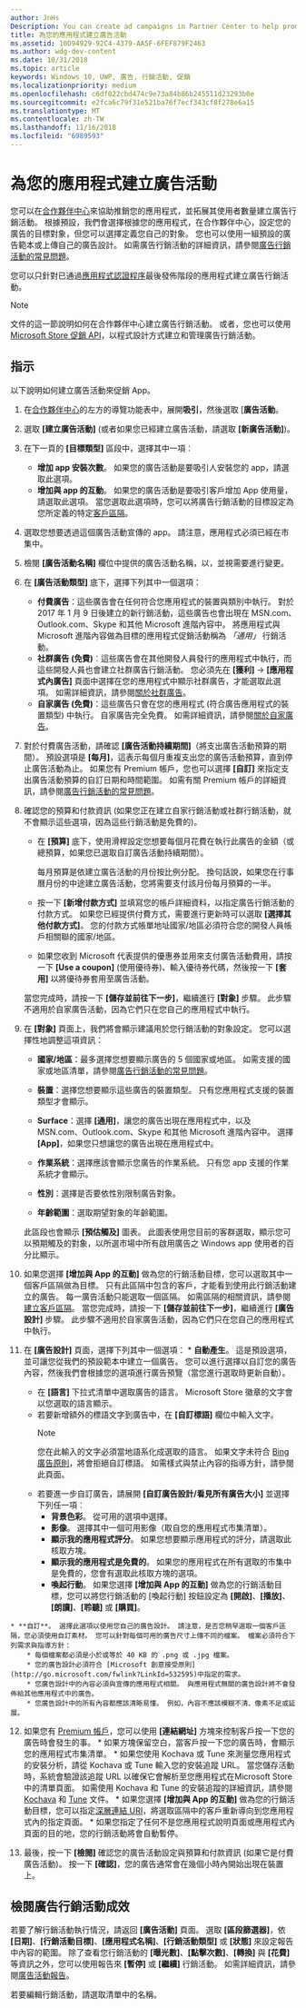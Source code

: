 ```yaml
---
author: JnHs
Description: You can create ad campaigns in Partner Center to help promote your app and grow your app's user base.
title: 為您的應用程式建立廣告活動
ms.assetid: 10D94929-92C4-4379-AA5F-6FEF879F2463
ms.author: wdg-dev-content
ms.date: 10/31/2018
ms.topic: article
keywords: Windows 10, UWP, 廣告, 行銷活動, 促銷
ms.localizationpriority: medium
ms.openlocfilehash: c6df022cbd474c9e73a84b86b245511d23293b0e
ms.sourcegitcommit: e2fca6c79f31e521ba76f7ecf343cf8f278e6a15
ms.translationtype: MT
ms.contentlocale: zh-TW
ms.lasthandoff: 11/16/2018
ms.locfileid: "6989593"
---
```

# <a name="create-an-ad-campaign-for-your-app"></a>為您的應用程式建立廣告活動

您可以在[合作夥伴中心](https://partner.microsoft.com/dashboard)來協助推銷您的應用程式，並拓展其使用者數量建立廣告行銷活動。 根據預設，我們會選擇根據您的應用程式，在合作夥伴中心，設定您的廣告的目標對象，但您可以選擇定義您自己的對象。 您也可以使用一組預設的廣告範本或上傳自己的廣告設計。 如需廣告行銷活動的詳細資訊，請參閱[廣告行銷活動的常見問題](common-questions.md)。

您可以只針對已通過[應用程式認證程序](the-app-certification-process.md)最後發佈階段的應用程式建立廣告行銷活動。

> [!NOTE]
> 文件的這一節說明如何在合作夥伴中心建立廣告行銷活動。 或者，您也可以使用 [Microsoft Store 促銷 API](../monetize/run-ad-campaigns-using-windows-store-services.md)，以程式設計方式建立和管理廣告行銷活動。

## <a name="instructions"></a>指示

以下說明如何建立廣告活動來促銷 App。

1.  在[合作夥伴中心](https://partner.microsoft.com/dashboard)的左方的導覽功能表中，展開**吸引**，然後選取 [**廣告活動**。
2.  選取 **\[建立廣告活動\]** (或者如果您已經建立廣告活動，請選取 **\[新廣告活動\]**)。
3.  在下一頁的 **\[目標類型\]** 區段中，選擇其中一項︰
    * **增加 app 安裝次數**。 如果您的廣告活動是要吸引人安裝您的 app，請選取此選項。
    * **增加與 app 的互動**。 如果您的廣告活動是要吸引客戶增加 App 使用量，請選取此選項。 當您選取此選項時，您可以將廣告行銷活動的目標設定為您所定義的特定[客戶區隔](create-customer-segments.md)。

4.  選取您想要透過這個廣告活動宣傳的 app。 請注意，應用程式必須已經在市集中。
5.  檢閱 **\[廣告活動名稱\]** 欄位中提供的廣告活動名稱，以，並視需要進行變更。
6.  在 **\[廣告活動類型\]** 底下，選擇下列其中一個選項：
    * **付費廣告**：這些廣告會在任何符合您應用程式的裝置與類別中執行。 對於 2017 年 1 月 9 日後建立的新行銷活動，這些廣告也會出現在 MSN.com、Outlook.com、Skype 和其他 Microsoft 進階內容中。 將應用程式與 Microsoft 進階內容做為目標的應用程式促銷活動稱為 *「通用」* 行銷活動。
    * **社群廣告 (免費)**︰這些廣告會在其他開發人員發行的應用程式中執行，而這些開發人員也會建立社群廣告行銷活動。 您必須先在 **\[獲利\]** -> **\[應用程式內廣告\]** 頁面中選擇在您的應用程式中顯示社群廣告，才能選取此選項。 如需詳細資訊，請參閱[關於社群廣告](about-community-ads.md)。
    * **自家廣告 (免費)**：這些廣告只會在您的應用程式 (符合廣告應用程式的裝置類型) 中執行。 自家廣告完全免費。 如需詳細資訊，請參閱[關於自家廣告](about-house-ads.md)。

7.  對於付費廣告活動，請確認 **\[廣告活動持續期間\]**（將支出廣告活動預算的期間）。 預設選項是 **\[每月\]**，這表示每個月重複支出您的廣告活動預算，直到停止廣告活動為止。 如果您有 Premium 帳戶，您也可以選擇 **\[自訂\]** 來指定支出廣告活動預算的自訂日期和時間範圍。 如需有關 Premium 帳戶的詳細資訊，請參閱[廣告行銷活動的常見問題](common-questions.md#how-can-i-increase-the-maximum-monthly-budget-amount-allowed-for-my-ad-campaign)。

8.  確認您的預算和付款資訊  (如果您正在建立自家行銷活動或社群行銷活動，就不會顯示這些選項，因為這些行銷活動是免費的)。
    * 在 **\[預算\]** 底下，使用滑桿設定您想要每個月花費在執行此廣告的金額（或總預算，如果您已選取自訂廣告活動持續期間）。

        每月預算是依建立廣告活動的月份按比例分配。 換句話說，如果您在行事曆月份的中途建立廣告活動，您將需要支付該月份每月預算的一半。

    * 按一下 **\[新增付款方式\]** 並填寫您的帳戶詳細資料，以指定廣告行銷活動的付款方式。 如果您已經提供付費方式，需要進行更新時可以選取 **\[選擇其他付款方式\]**。 您的付款方式帳單地址國家/地區必須符合您的開發人員帳戶相關聯的國家/地區。

    * 如果您收到 Microsoft 代表提供的優惠券並用來支付廣告活動費用，請按一下 **[Use a coupon]** (使用優待券)、輸入優待券代碼，然後按一下 **[套用]** 以將優待券套用至廣告活動。

    當您完成時，請按一下 **\[儲存並前往下一步\]**，繼續進行 **\[對象\]** 步驟。 此步驟不適用於自家廣告活動，因為它們只在您自己的應用程式中執行。

9.  在 **\[對象\]** 頁面上，我們將會顯示建議用於您行銷活動的對象設定。 您可以選擇性地調整這項資訊：
    * **國家/地區**：最多選擇您想要顯示廣告的 5 個國家或地區。 如需支援的國家或地區清單，請參閱[廣告行銷活動的常見問題](common-questions.md#where-will-my-ad-appear)。

    * **裝置**：選擇您想要顯示這些廣告的裝置類型。 只有您應用程式支援的裝置類型才會顯示。

    * **Surface**：選擇 **\[通用\]**，讓您的廣告出現在應用程式中，以及 MSN.com、Outlook.com、Skype 和其他 Microsoft 進階內容中。 選擇 **\[App\]**，如果您只想讓您的廣告出現在應用程式中。

    * **作業系統**：選擇應該會顯示您廣告的作業系統。 只有您 app 支援的作業系統才會顯示。

    * **性別**：選擇是否要依性別限制廣告對象。

    * **年齡範圍**：選取期望對象的年齡範圍。

    此區段也會顯示 **\[預估觸及\]** 圖表。 此圖表使用您目前的客群選取，顯示您可以預期觸及的對象，以所選市場中所有啟用廣告之 Windows app 使用者的百分比顯示。

10.  如果您選擇 **\[增加與 App 的互動\]** 做為您的行銷活動目標，您可以選取其中一個客戶區隔做為目標。 只有此區隔中包含的客戶，才能看到使用此行銷活動建立的廣告。 每一廣告活動只能選取一個區隔。 如需區隔的相關資訊，請參閱[建立客戶區隔](create-customer-segments.md)。 當您完成時，請按一下 **\[儲存並前往下一步\]**，繼續進行 **\[廣告設計\]** 步驟。 此步驟不適用於自家廣告活動，因為它們只在您自己的應用程式中執行。

11.  在 **\[廣告設計\]** 頁面，選擇下列其中一個選項：
    * **自動產生**。 這是預設選項，並可讓您從我們的預設範本中建立一個廣告。 您可以進行選擇以自訂您的廣告內容，然後我們會根據您的選項進行廣告預覽（當您進行選取時更新自動）。
        * 在 **\[語言\]** 下拉式清單中選取廣告的語言。 Microsoft Store 徽章的文字會以您選取的語言顯示。
        * 若要新增額外的標語文字到廣告中，在 **\[自訂標語\]** 欄位中輸入文字。
            > [!NOTE]
            > 您在此輸入的文字必須當地語系化成選取的語言。 如果文字未符合 [Bing 廣告原則](http://go.microsoft.com/fwlink?LinkId=398341)，將會拒絕自訂標語。 如需樣式與禁止內容的指導方針，請參閱此頁面。
        * 若要進一步自訂廣告，請展開 **\[自訂廣告設計/看見所有廣告大小\]** 並選擇下列任一項︰
            * **背景色彩**。 從可用的選項中選擇。
            * **影像**。 選擇其中一個可用影像（取自您的應用程式市集清單）。
            * **顯示我的應用程式評分**。 如果您想要顯示應用程式的評分，請選取此核取方塊。
            * **顯示我的應用程式是免費的**。 如果您的應用程式在所有選取的市集中是免費的，您會有選取此核取方塊的選項。
            * **喚起行動**。 如果您選擇 **\[增加與 App 的互動\]** 做為您的行銷活動目標，您可以將您行銷活動的 [喚起行動] 按鈕設定為 **\[開啟\]**、**\[播放\]**、**\[朗讀\]**、**\[聆聽\]** 或 **\[購買\]**。  

    * **自訂**。 選擇此選項以使用您自己的廣告設計。 請注意，是否您稍早選取一個客戶區隔，您必須使用自訂素材。 您可以針對每個可用的廣告尺寸上傳不同的檔案。 檔案必須符合下列需求與指導方針：
        * 每個檔案都必須是小於或等於 40 KB 的 .png 或 .jpg 檔案。
        * 您的廣告設計必須符合 [Microsoft 創意接受原則](http://go.microsoft.com/fwlink?LinkId=532595)中指定的需求。
        * 您廣告設計中的內容必須與宣傳的應用程式相關。 與應用程式無關的廣告設計將不會發佈給其他應用程式中的廣告。
        * 您廣告設計中的所有內容都應該清晰易懂。 例如，內容不應該模糊不清、像素不足或延展。

12.  如果您有 [Premium 帳戶](common-questions.md#how-can-i-increase-the-maximum-monthly-budget-amount-allowed-for-my-ad-campaign)，您可以使用 **\[連結網址\]** 方塊來控制客戶按一下您的廣告時會發生的事。
    * 如果方塊保留空白，當客戶按一下您的廣告時，會顯示您的應用程式市集清單。
    * 如果您使用 Kochava 或 Tune 來測量您應用程式的安裝分析，請從 Kochava 或 Tune 輸入您的安裝追蹤 URL。 當您儲存活動時，系統會驗證該追蹤 URL 以確保它會解析至您應用程式在Microsoft Store 中的清單頁面。 如需使用 Kochava 和 Tune 的安裝追蹤的詳細資訊，請參閱 [Kochava](http://support.kochava.com/) 和 [Tune](https://help.tune.com/) 文件。
    * 如果您選擇 **\[增加與 App 的互動\]** 做為您的行銷活動目標，您可以指定[深層連結 URI](../launch-resume/handle-uri-activation.md)，將選取區隔中的客戶重新導向到您應用程式內的指定頁面。
    * 如果您指定了任何不是您應用程式說明頁面或應用程式內頁面的目的地，您的行銷活動將會自動暫停。

13.  最後，按一下 **\[檢閱\]** 確認您的廣告活動設定與預算和付款資訊 (如果它是付費廣告活動)。 按一下 **\[確認\]**，您的廣告通常會在幾個小時內開始出現在裝置上。

## <a name="review-ad-campaign-performance"></a>檢閱廣告行銷活動成效

若要了解行銷活動執行情況，請返回 **\[廣告活動\]** 頁面。 選取 **\[區段篩選器\]**，依 **\[日期\]**、**\[行銷活動目標\]**、**\[應用程式名稱\]**、**\[行銷活動類型\]** 或 **\[狀態\]** 來設定報告中內容的範圍。 除了查看您行銷活動的 **\[曝光數\]**、**\[點擊次數\]**、**\[轉換\]** 與 **\[花費\]** 等資訊之外，您可以使用報告來 **\[暫停\]** 或 **\[繼續\]** 行銷活動。 如需詳細資訊，請參閱[廣告活動報告](promote-your-app-report.md)。

若要編輯行銷活動，請選取清單中的名稱。

